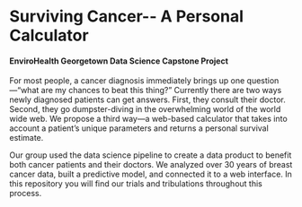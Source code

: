 # Surviving Cancer-- A Personal Calculator
#### EnviroHealth Georgetown Data Science Capstone Project
For most people, a cancer diagnosis immediately brings up one question—“what are my chances to beat this thing?” Currently there are two ways newly diagnosed patients can get answers. First, they consult their doctor. Second, they go dumpster-diving in the overwhelming world of the world wide web.  We propose a third way—a web-based calculator that takes into account a patient’s unique parameters and returns a personal survival estimate.

Our group used the data science pipeline to create a data product to benefit both cancer patients and their doctors. We analyzed over 30 years of breast cancer data, built a predictive model, and connected it to a web interface. In this repository you will find our trials and tribulations throughout this process.
